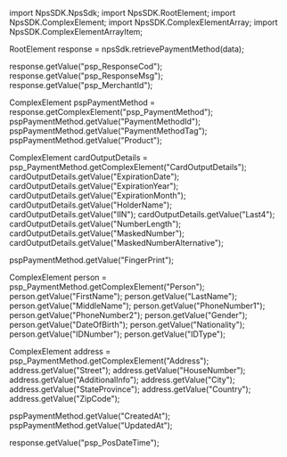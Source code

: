 import NpsSDK.NpsSdk;
import NpsSDK.RootElement;
import NpsSDK.ComplexElement;
import NpsSDK.ComplexElementArray;
import NpsSDK.ComplexElementArrayItem;

RootElement response = npsSdk.retrievePaymentMethod(data);

response.getValue("psp_ResponseCod");
response.getValue("psp_ResponseMsg");
response.getValue("psp_MerchantId");

ComplexElement pspPaymentMethod = response.getComplexElement("psp_PaymentMethod");
pspPaymentMethod.getValue("PaymentMethodId");
pspPaymentMethod.getValue("PaymentMethodTag");
pspPaymentMethod.getValue("Product");

ComplexElement cardOutputDetails = psp_PaymentMethod.getComplexElement("CardOutputDetails");
cardOutputDetails.getValue("ExpirationDate");
cardOutputDetails.getValue("ExpirationYear");
cardOutputDetails.getValue("ExpirationMonth");
cardOutputDetails.getValue("HolderName");
cardOutputDetails.getValue("IIN");
cardOutputDetails.getValue("Last4");
cardOutputDetails.getValue("NumberLength");
cardOutputDetails.getValue("MaskedNumber");
cardOutputDetails.getValue("MaskedNumberAlternative");

pspPaymentMethod.getValue("FingerPrint");

ComplexElement person = psp_PaymentMethod.getComplexElement("Person");
person.getValue("FirstName");
person.getValue("LastName");
person.getValue("MiddleName");
person.getValue("PhoneNumber1");
person.getValue("PhoneNumber2");
person.getValue("Gender");
person.getValue("DateOfBirth");
person.getValue("Nationality");
person.getValue("IDNumber");
person.getValue("IDType");


ComplexElement address = psp_PaymentMethod.getComplexElement("Address");
address.getValue("Street");
address.getValue("HouseNumber");
address.getValue("AdditionalInfo");
address.getValue("City");
address.getValue("StateProvince");
address.getValue("Country");
address.getValue("ZipCode");

pspPaymentMethod.getValue("CreatedAt");
pspPaymentMethod.getValue("UpdatedAt");

response.getValue("psp_PosDateTime");

